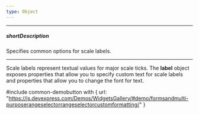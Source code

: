 ```yaml
---
type: Object
---
```

---
##### shortDescription
Specifies common options for scale labels.

---
Scale labels represent textual values for major scale ticks. The **label** object exposes properties that allow you to specify custom text for scale labels and properties that allow you to change the font for text.

#include common-demobutton with {
    url: "https://js.devexpress.com/Demos/WidgetsGallery/#demo/formsandmulti-purposerangeselectorrangeselectorcustomformatting/"
}